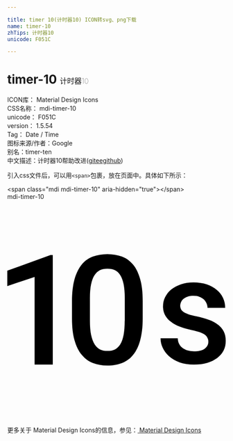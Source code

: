 ```yaml
---

title: timer 10(计时器10) ICON转svg、png下载
name: timer-10
zhTips: 计时器10
unicode: F051C

---
```


# timer-10  <small style="font-size: 60%;font-weight: 100">计时器10</small>


<div class="detail-page">
<p>
<span>
ICON库：
<span class="badge-secondary badge">Material Design Icons</span> 
</span>
<br/>
<span>
CSS名称：
<span class="badge-secondary badge">mdi-timer-10</span> 
</span>
<br/>
<span>
unicode：
<span class="badge-secondary badge">F051C</span> 
</span>
<br/>
<span>
version：
<span class="badge-secondary badge">1.5.54</span> 
</span>
<br/>
<span>Tag：
<span class="badge-light badge">Date / Time</span>
</span>
<br/>
<span>图标来源/作者：<span class="badge-light badge">Google</span></span> 
<br/>
<span>别名：<span class="badge-light badge">timer-ten</span></span><br/><span class="zh-detail">中文描述：<span class="badge-primary badge">计时器10</span><span class="help-link"><span>帮助改进</span>(<a href="https://gitee.com/liuwave/icon-helper/edit/master/json/material/timer-10.json" target="_blank" rel="noopener noreferrer">gitee</a><a href="https://github.com/liuwave/icon-helper/edit/master/json/material/timer-10.json" target="_blank" rel="noopener noreferrer">github</a></span>)</span><br/>
</p>
</div>
<div class="alert alert-dark">
  <i class="mdi mdi-timer-10 mdi-48px"></i>
  <i class="mdi mdi-timer-10 mdi-36px"></i>
  <i class="mdi mdi-timer-10 mdi-24px"></i>
  <i class="mdi mdi-timer-10 mdi-18px"></i>
</div>
<div>
  <p>引入css文件后，可以用<code>&lt;span&gt;</code>包裹，放在页面中。具体如下所示：    
  </p>
  <div class="alert alert-primary" style="font-size: 14px">
    &lt;span class="mdi mdi-timer-10" aria-hidden="true"&gt;&lt;/span&gt;
    <copy-btn content='<span class="mdi mdi-timer-10" aria-hidden="true"></span>'></copy-btn>
  </div>
  <div class="alert alert-secondary">
    <i class="mdi mdi-timer-10"
    style="font-size: 24px"
    aria-hidden="true"></i> mdi-timer-10
    <copy-btn content="mdi-timer-10" btn-title="复制图标名称"></copy-btn>
  </div>
</div>
<div id="svg" class="svg-wrap">
<svg xmlns="http://www.w3.org/2000/svg" viewBox="0 0 24 24"><path d="M12.9,13.22C12.9,13.82 12.86,14.33 12.78,14.75C12.7,15.17 12.58,15.5 12.42,15.77C12.26,16.03 12.06,16.22 11.83,16.34C11.6,16.46 11.32,16.5 11,16.5C10.71,16.5 10.43,16.46 10.19,16.34C9.95,16.22 9.75,16.03 9.59,15.77C9.43,15.5 9.3,15.17 9.21,14.75C9.12,14.33 9.08,13.82 9.08,13.22V10.72C9.08,10.12 9.12,9.61 9.21,9.2C9.3,8.79 9.42,8.46 9.59,8.2C9.75,7.95 9.95,7.77 10.19,7.65C10.43,7.54 10.7,7.5 11,7.5C11.31,7.5 11.58,7.54 11.81,7.65C12.05,7.76 12.25,7.94 12.41,8.2C12.57,8.45 12.7,8.78 12.78,9.19C12.86,9.6 12.91,10.11 12.91,10.71V13.22M13.82,7.05C13.5,6.65 13.07,6.35 12.59,6.17C12.12,6 11.58,5.9 11,5.9C10.42,5.9 9.89,6 9.41,6.17C8.93,6.35 8.5,6.64 8.18,7.05C7.84,7.46 7.58,8 7.39,8.64C7.21,9.29 7.11,10.09 7.11,11.03V12.95C7.11,13.89 7.2,14.69 7.39,15.34C7.58,16 7.84,16.53 8.19,16.94C8.53,17.35 8.94,17.65 9.42,17.83C9.9,18 10.43,18.11 11,18.11C11.6,18.11 12.13,18 12.6,17.83C13.08,17.65 13.5,17.35 13.82,16.94C14.16,16.53 14.42,16 14.6,15.34C14.78,14.69 14.88,13.89 14.88,12.95V11.03C14.88,10.09 14.79,9.29 14.6,8.64C14.42,8 14.16,7.45 13.82,7.05M23.78,14.37C23.64,14.09 23.43,13.84 23.15,13.63C22.87,13.42 22.54,13.24 22.14,13.1C21.74,12.96 21.29,12.83 20.79,12.72C20.44,12.65 20.15,12.57 19.92,12.5C19.69,12.41 19.5,12.33 19.37,12.24C19.23,12.15 19.14,12.05 19.09,11.94C19.04,11.83 19,11.7 19,11.55C19,11.41 19.04,11.27 19.1,11.14C19.16,11 19.25,10.89 19.37,10.8C19.5,10.7 19.64,10.62 19.82,10.56C20,10.5 20.22,10.47 20.46,10.47C20.71,10.47 20.93,10.5 21.12,10.58C21.31,10.65 21.47,10.75 21.6,10.87C21.73,11 21.82,11.13 21.89,11.29C21.95,11.45 22,11.61 22,11.78H23.94C23.94,11.39 23.86,11.03 23.7,10.69C23.54,10.35 23.31,10.06 23,9.81C22.71,9.56 22.35,9.37 21.92,9.22C21.5,9.07 21,9 20.46,9C19.95,9 19.5,9.07 19.07,9.21C18.66,9.35 18.3,9.54 18,9.78C17.72,10 17.5,10.3 17.34,10.62C17.18,10.94 17.11,11.27 17.11,11.63C17.11,12 17.19,12.32 17.34,12.59C17.5,12.87 17.7,13.11 18,13.32C18.25,13.53 18.58,13.7 18.96,13.85C19.34,14 19.77,14.11 20.23,14.21C20.62,14.29 20.94,14.38 21.18,14.47C21.42,14.56 21.61,14.66 21.75,14.76C21.88,14.86 21.97,15 22,15.1C22.07,15.22 22.09,15.35 22.09,15.5C22.09,15.81 21.96,16.06 21.69,16.26C21.42,16.46 21.03,16.55 20.5,16.55C20.3,16.55 20.09,16.53 19.88,16.47C19.67,16.42 19.5,16.34 19.32,16.23C19.15,16.12 19,15.97 18.91,15.79C18.8,15.61 18.74,15.38 18.73,15.12H16.84C16.84,15.5 16.92,15.83 17.08,16.17C17.24,16.5 17.47,16.82 17.78,17.1C18.09,17.37 18.47,17.59 18.93,17.76C19.39,17.93 19.91,18 20.5,18C21.04,18 21.5,17.95 21.95,17.82C22.38,17.69 22.75,17.5 23.06,17.28C23.37,17.05 23.6,16.77 23.77,16.45C23.94,16.13 24,15.78 24,15.39C24,15 23.93,14.65 23.78,14.37M0,7.72V9.4L3,8.4V18H5V6H4.75L0,7.72Z" /></svg>
</div>
<detail full-name='mdi-timer-10'></detail>
    
<div><p>更多关于 Material Design Icons的信息，参见：<a target="_blank" href="https://iconhelper.cn/material.html"> Material Design Icons</a>
</p></div>
